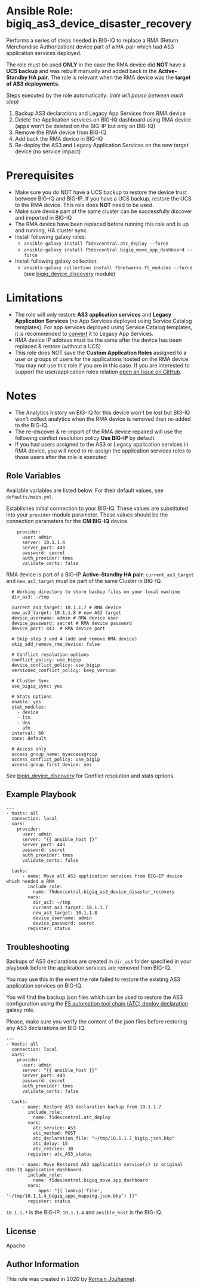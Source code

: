 # Ansible Role: bigiq_as3_device_disaster_recovery

Performs a series of steps needed in BIG-IQ to replace a RMA (Return Merchandise Authorization) device part of a HA-pair which had AS3 application services deployed.

The role must be used **ONLY** in the case the RMA device did **NOT** have a **UCS backup** and was rebuilt manually and added back in the **Active-Standby HA pair**.
The role is relevant when the RMA device was the **target of AS3 deployments**.

Steps executed by the role automatically: *(role will pause between each step)*
1. Backup AS3 declarations and Legacy App Services from RMA device
2. Delete the Application services on BIG-IQ dashboard using RMA device (apps won't be deleted on the BIG-IP but only on BIG-IQ)
3. Remove the RMA device from BIG-IQ
4. Add back the RMA device in BIG-IQ
5. Re-deploy the AS3 and Legacy Application Services on the new target device (no service impact)

# Prerequisites

- Make sure you do NOT have a UCS backup to restore the device trust between BIG-IQ and BIG-IP.
  If you have a UCS backup, restore the UCS to the RMA device. This role does **NOT** need to be used.
- Make sure device part of the same cluster can be successfully discover and imported in BIG-IQ
- The RMA device have been replaced before running this role and is up and running, HA cluster sync
- Install following galaxy roles:
  - ``ansible-galaxy install f5devcentral.atc_deploy --force``
  - ``ansible-galaxy install f5devcentral.bigiq_move_app_dashboard --force``
- Install following galaxy collection:
  - ``ansible-galaxy collection install f5networks.f5_modules --force`` (see [bigiq_device_discovery](https://docs.ansible.com/ansible/latest/modules/bigiq_device_discovery_module.html) module)

# Limitations

- The role will only restore **AS3 application services** and **Legacy Application Services** (no App Services deployed using Service Catalog templates).
For app services deployed using Service Catalog templates, it is recommended to [convert](https://clouddocs.f5.com/training/community/big-iq-cloud-edition/html/class1/module6/lab4.html) it to Legacy App Services.
- RMA device IP address must be the same after the device has been replaced & restore (without a UCS)
- This role does NOT save the **Custom Application Roles** assigned to a user or groups of users for the applications hosted on the RMA device. 
You may not use this role if you are in this case. If you are interested to support the user/application roles relation [open an issue on GitHub](https://github.com/f5devcentral/ansible-role-bigiq_as3_device_disaster_recovery/issues).

# Notes

- The Analytics history on BIG-IQ for this device won't be lost but BIG-IQ won't collect analytics when the RMA device is removed then re-added to the BIG-IQ.
- The re-discover & re-import of the RMA device repaired will use the following conflict resolution policy **Use BIG-IP** by default.
- If you had users assigned to the AS3 or Legacy application services in RMA device, you will need to re-assign the application services roles to those users after the role is executed

## Role Variables

Available variables are listed below. For their default values, see `defaults/main.yml`.

Establishes initial connection to your BIG-IQ. These values are substituted into
your ``provider`` module parameter. These values should be the connection parameters
for the **CM BIG-IQ** device.

        provider:
          user: admin
          server: 10.1.1.4
          server_port: 443
          password: secret
          auth_provider: tmos
          validate_certs: false

RMA device is part of a BIG-IP **Active-Standby HA pair**: ``current_as3_target`` and ``new_as3_target`` must be part of the same Cluster in BIG-IQ.

      # Working directory to store backup files on your local machine
      dir_as3: ~/tmp

      current_as3_target: 10.1.1.7 # RMA device
      new_as3_target: 10.1.1.8 # new AS3 target
      device_username: admin # RMA device user
      device_password: secret # RMA device password
      device_port: 443  # RMA device port

      # Skip step 3 and 4 (add and remove RMA device)
      skip_add_remove_rma_device: false

      # Conflict resolution options
      conflict_policy: use_bigip
      device_conflict_policy: use_bigip
      versioned_conflict_policy: keep_version

      # Cluster Sync
      use_bigiq_sync: yes

      # Stats options  
      enable: yes 
      stat_modules: 
        - device
        - ltm
        - dns
        - afm
      interval: 60
      zone: default

      # Access only
      access_group_name: myaccessgroup
      access_conflict_policy: use_bigip
      access_group_first_device: yes

See [bigiq_device_discovery](https://docs.ansible.com/ansible/latest/modules/bigiq_device_discovery_module.html) for Conflict resolution and stats options.

## Example Playbook

    ---
    - hosts: all
      connection: local
      vars:
        provider:
          user: admin
          server: "{{ ansible_host }}"
          server_port: 443
          password: secret
          auth_provider: tmos
          validate_certs: false

      tasks:
          - name: Move all AS3 application services from BIG-IP device which needed a RMA
            include_role:
              name: f5devcentral.bigiq_as3_device_disaster_recovery
            vars:
              dir_as3: ~/tmp
              current_as3_target: 10.1.1.7
              new_as3_target: 10.1.1.8
              device_username: admin
              device_password: secret
            register: status

## Troubleshooting

Backups of AS3 declarations are created in ``dir_as3`` folder specified in your playbook before the application services are removed from BIG-IQ.

You may use this in the event the role failed to restore the existing AS3 application services on BIG-IQ.

You will find the backup json files which can be used to restore the AS3 configuration 
using the [F5 automation tool chain (ATC) deploy declaration](https://galaxy.ansible.com/f5devcentral/atc_deploy) galaxy role.

Please, make sure you verify the content of the json files before restoring any AS3 declarations on BIG-IQ.

    ---
    - hosts: all
      connection: local
      vars:
        provider:
          user: admin
          server: "{{ ansible_host }}"
          server_port: 443
          password: secret
          auth_provider: tmos
          validate_certs: false

      tasks:
          - name: Restore AS3 declaration backup from 10.1.1.7
            include_role:
              name: f5devcentral.atc_deploy
            vars:
              atc_service: AS3
              atc_method: POST
              atc_declaration_file: "~/tmp/10.1.1.7_bigip.json.bkp"
              atc_delay: 15
              atc_retries: 30
            register: atc_AS3_status

          - name: Move Restored AS3 application service(s) in original BIG-IQ application dashboard.
            include_role:
              name: f5devcentral.bigiq_move_app_dashboard
            vars:
                apps: "{{ lookup('file', '~/tmp/10.1.1.4_bigiq_apps_mapping.json.bkp') }}"
            register: status

``10.1.1.7`` is the BIG-IP. ``10.1.1.4`` and ``ansible_host`` is the BIG-IQ.

## License

Apache

## Author Information

This role was created in 2020 by [Romain Jouhannet](https://github.com/rjouhann).

[1]: https://galaxy.ansible.com/f5devcentral/bigiq_pinning_deploy_objects

